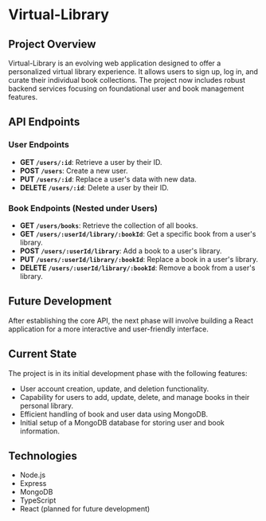 # Virtual-Library

## Project Overview

Virtual-Library is an evolving web application designed to offer a personalized virtual library experience. It allows users to sign up, log in, and curate their individual book collections. The project now includes robust backend services focusing on foundational user and book management features.

## API Endpoints

### User Endpoints

- **GET `/users/:id`**: Retrieve a user by their ID.
- **POST `/users`**: Create a new user.
- **PUT `/users/:id`**: Replace a user's data with new data.
- **DELETE `/users/:id`**: Delete a user by their ID.

### Book Endpoints (Nested under Users)

- **GET `/users/books`**: Retrieve the collection of all books.
- **GET `/users/:userId/library/:bookId`**: Get a specific book from a user's library.
- **POST `/users/:userId/library`**: Add a book to a user's library.
- **PUT `/users/:userId/library/:bookId`**: Replace a book in a user's library.
- **DELETE `/users/:userId/library/:bookId`**: Remove a book from a user's library.
## Future Development

After establishing the core API, the next phase will involve building a React application for a more interactive and user-friendly interface.

## Current State

The project is in its initial development phase with the following features:

- User account creation, update, and deletion functionality.
- Capability for users to add, update, delete, and manage books in their personal library.
- Efficient handling of book and user data using MongoDB.
- Initial setup of a MongoDB database for storing user and book information.

## Technologies

- Node.js
- Express
- MongoDB
- TypeScript
- React (planned for future development)
